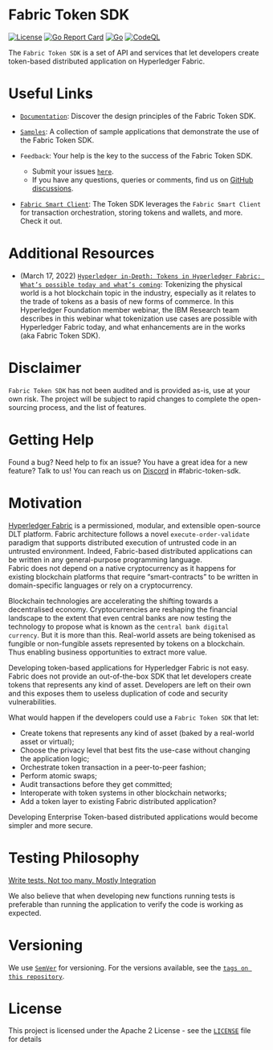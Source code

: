 # Fabric Token SDK
[![License](https://img.shields.io/badge/license-Apache%202-blue)](LICENSE)
[![Go Report Card](https://goreportcard.com/badge/github.com/hyperledger-labs/fabric-token-sdk)](https://goreportcard.com/badge/github.com/hyperledger-labs/fabric-token-sdk)
[![Go](https://github.com/hyperledger-labs/fabric-token-sdk/actions/workflows/go.yml/badge.svg)](https://github.com/hyperledger-labs/fabric-token-sdk/actions/workflows/go.yml)
[![CodeQL](https://github.com/hyperledger-labs/fabric-token-sdk/actions/workflows/codeql-analysis.yml/badge.svg)](https://github.com/hyperledger-labs/fabric-token-sdk/actions/workflows/codeql-analysis.yml)

The `Fabric Token SDK` is a set of API and services that let developers create 
token-based distributed application on Hyperledger Fabric.

# Useful Links

- [`Documentation`](./docs/design.md): Discover the design principles of the Fabric Token SDK.
- [`Samples`](./samples/README.md): A collection of sample applications that demonstrate the use of the Fabric Token SDK.
- `Feedback`: Your help is the key to the success of the Fabric Token SDK. 
  - Submit your issues [`here`][`fabric-token-sdk` Issues]. 
  - If you have any questions, queries or comments, find us on [GitHub discussions].
  
- [`Fabric Smart Client`](https://github.com/hyperledger-labs/fabric-smart-client): The Token SDK leverages the 
  `Fabric Smart Client` for transaction orchestration, storing tokens and wallets, and more. Check it out. 
  
# Additional Resources

- (March 17, 2022) [`Hyperledger in-Depth: Tokens in Hyperledger Fabric: What’s possible today and what’s coming`](https://www.hyperledger.org/learn/webinars/hyperledger-in-depth-tokens-in-hyperledger-fabric-whats-possible-today-and-whats-coming):
  Tokenizing the physical world is a hot blockchain topic in the industry, especially as it relates to the 
  trade of tokens as a basis of new forms of commerce. In this Hyperledger Foundation member webinar, 
  the IBM Research team describes in this webinar what tokenization use cases are possible with Hyperledger Fabric today, 
  and what enhancements are in the works (aka Fabric Token SDK).
   

# Disclaimer

`Fabric Token SDK` has not been audited and is provided as-is, use at your own risk. 
The project will be subject to rapid changes to complete the open-sourcing process, and
the list of features.

# Getting Help

Found a bug? Need help to fix an issue? You have a great idea for a new feature? Talk to us! You can reach us on
[Discord](https://discord.gg/hyperledger) in #fabric-token-sdk.

# Motivation

[Hyperledger Fabric]('https://www.hyperledger.org/use/fabric') is a permissioned, modular, and extensible open-source DLT platform. Fabric architecture follows a novel `execute-order-validate` paradigm that supports distributed execution of untrusted code in an untrusted environment. Indeed, Fabric-based distributed applications can be written in any general-purpose programming language.  
Fabric does not depend on a native cryptocurrency as it happens for existing blockchain platforms that require “smart-contracts” to be written in domain-specific languages or rely on a cryptocurrency.

Blockchain technologies are accelerating the shifting towards a decentralised economy. Cryptocurrencies are reshaping the financial landscape to the extent that even central banks are now testing the technology to propose what is known as the `central bank digital currency`. But it is more than this. Real-world assets are being tokenised as fungible or non-fungible assets represented by tokens on a blockchain. Thus enabling business opportunities to extract more value.

Developing token-based applications for Hyperledger Fabric is not easy. Fabric does not provide an out-of-the-box SDK that let developers create tokens that represents any kind of asset. Developers are left on their own and this exposes them to useless duplication of code and security vulnerabilities.

What would happen if the developers could use a `Fabric Token SDK` that let:
- Create tokens that represents any kind of asset (baked by a real-world asset or virtual);
- Choose the privacy level that best fits the use-case without changing the application logic;
- Orchestrate token transaction in a peer-to-peer fashion;
- Perform atomic swaps;
- Audit transactions before they get committed;
- Interoperate with token systems in other blockchain networks;
- Add a token layer to existing Fabric distributed application?

Developing Enterprise Token-based distributed applications would become simpler and more secure.

# Testing Philosophy

[Write tests. Not too many. Mostly Integration](https://kentcdodds.com/blog/write-tests)

We also believe that when developing new functions running tests is preferable than running the application to verify the code is working as expected.

# Versioning

We use [`SemVer`](https://semver.org/) for versioning. For the versions available, see the [`tags on this repository`](https://github.com/hyperledger-labs/fabric-token-sdk/tags).

# License

This project is licensed under the Apache 2 License - see the [`LICENSE`](LICENSE) file for details

[`fabric-token-sdk` Issues]: https://github.com/hyperledger-labs/fabric-token-sdk/issues
[GitHub discussions]: https://github.com/hyperledger-labs/fabric-token-sdk/discussions
